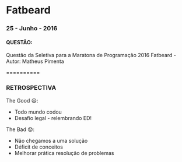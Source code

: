Fatbeard
================

### 25 - Junho - 2016

#### QUESTÃO:

Questão da Seletiva para a Maratona de Programação 2016
Fatbeard - Autor: Matheus Pimenta

==========
### RETROSPECTIVA

The Good :smiley::
- Todo mundo codou
- Desafio legal - relembrando ED!

The Bad :worried::
- Não chegamos a uma solução
- Déficit de conceitos
- Melhorar prática resolução de problemas
